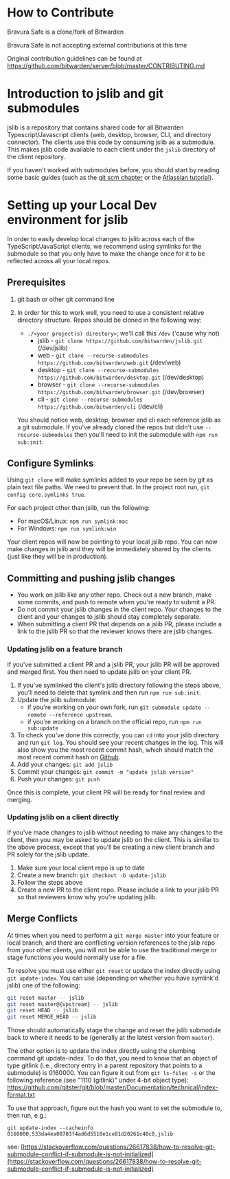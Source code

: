 # How to Contribute

Bravura Safe is a clone/fork of Bitwarden

Bravura Safe is not accepting external contributions at this time

Original contribution guidelines can be found at https://github.com/bitwarden/server/blob/master/CONTRIBUTING.md


# Introduction to jslib and git submodules

jslib is a repository that contains shared code for all Bitwarden Typescript/Javascript clients (web, desktop, browser, CLI, and directory connector). The clients use this code by consuming jslib as a submodule. This makes jslib code available to each client under the `jslib` directory of the client repository.

If you haven't worked with submodules before, you should start by reading some basic guides (such as the [git scm chapter](https://git-scm.com/book/en/v2/Git-Tools-Submodules) or the [Atlassian tutorial](https://www.atlassian.com/git/tutorials/git-submodule)).

# Setting up your Local Dev environment for jslib

In order to easily develop local changes to jslib across each of the TypeScript/JavaScript clients, we recommend using symlinks for the submodule so that you only have to make the change once for it to be reflected across all your local repos.

## Prerequisites

1. git bash or other git command line
2. In order for this to work well, you need to use a consistent relative directory structure. Repos should be cloned in the following way:

   - `./<your project(s) directory>`; we'll call this `/dev` ('cause why not)
     - jslib - `git clone https://github.com/bitwarden/jslib.git` (/dev/jslib)
     - web - `git clone --recurse-submodules https://github.com/bitwarden/web.git` (/dev/web)
     - desktop - `git clone --recurse-submodules https://github.com/bitwarden/desktop.git` (/dev/desktop)
     - browser - `git clone --recurse-submodules https://github.com/bitwarden/browser.git` (/dev/browser)
     - cli - `git clone --recurse-submodules https://github.com/bitwarden/cli` (/dev/cli)

   You should notice web, desktop, browser and cli each reference jslib as a git submodule. If you've already cloned the repos but didn't use `--recurse-submodules` then you'll need to init the submodule with `npm run sub:init`.

## Configure Symlinks

Using `git clone` will make symlinks added to your repo be seen by git as plain text file paths. We need to prevent that. In the project root run, `git config core.symlinks true`.

For each project other than jslib, run the following:

- For macOS/Linux: `npm run symlink:mac`
- For Windows: `npm run symlink:win`

Your client repos will now be pointing to your local jslib repo. You can now make changes in jslib and they will be immediately shared by the clients (just like they will be in production).

## Committing and pushing jslib changes

- You work on jslib like any other repo. Check out a new branch, make some commits, and push to remote when you're ready to submit a PR.
- Do not commit your jslib changes in the client repo. Your changes to the client and your changes to jslib should stay completely separate.
- When submitting a client PR that depends on a jslib PR, please include a link to the jslib PR so that the reviewer knows there are jslib changes.

### Updating jslib on a feature branch

If you've submitted a client PR and a jslib PR, your jslib PR will be approved and merged first. You then need to update jslib on your client PR.

1. If you've symlinked the client's jslib directory following the steps above, you'll need to delete that symlink and then run `npm run sub:init`.
2. Update the jslib submodule:
   - if you're working on your own fork, run `git submodule update --remote --reference upstream`.
   - if you're working on a branch on the official repo, run `npm run sub:update`
3. To check you've done this correctly, you can `cd` into your jslib directory and run `git log`. You should see your recent changes in the log. This will also show you the most recent commit hash, which should match the most recent commit hash on [Github](https://github.com/bitwarden/jslib).
4. Add your changes: `git add jslib`
5. Commit your changes: `git commit -m "update jslib version"`
6. Push your changes: `git push`

Once this is complete, your client PR will be ready for final review and merging.

### Updating jslib on a client directly

If you've made changes to jslib without needing to make any changes to the client, then you may be asked to update jslib on the client. This is similar to the above process, except that you'll be creating a new client branch and PR solely for the jslib update.

1. Make sure your local client repo is up to date
2. Create a new branch: `git checkout -b update-jslib`
3. Follow the steps above
4. Create a new PR to the client repo. Please include a link to your jslib PR so that reviewers know why you're updating jslib.

## Merge Conflicts

At times when you need to perform a `git merge master` into your feature or local branch, and there are conflicting version references to the _jslib_ repo from your other clients, you will not be able to use the traditional merge or stage functions you would normally use for a file.

To resolve you must use either `git reset` or update the index directly using `git update-index`. You can use (depending on whether you have symlink'd jslib) one of the following:

```bash
git reset master -- jslib
git reset master@{upstream} -- jslib
git reset HEAD -- jslib
git reset MERGE_HEAD -- jslib
```

Those should automatically stage the change and reset the jslib submodule back to where it needs to be (generally at the latest version from `master`).

The other option is to update the index directly using the plumbing command git update-index. To do that, you need to know that an object of type gitlink (i.e., directory entry in a parent repository that points to a submodule) is 0160000. You can figure it out from `git ls-files -s` or the following reference (see "1110 (gitlink)" under 4-bit object type): https://github.com/gitster/git/blob/master/Documentation/technical/index-format.txt

To use that approach, figure out the hash you want to set the submodule to, then run, e.g.:

`git update-index --cacheinfo 0160000,533da4ea00703f4ad6d5518e1ce81d20261c40c0,jslib`

see: [https://stackoverflow.com/questions/26617838/how-to-resolve-git-submodule-conflict-if-submodule-is-not-initialized](https://stackoverflow.com/questions/26617838/how-to-resolve-git-submodule-conflict-if-submodule-is-not-initialized)
